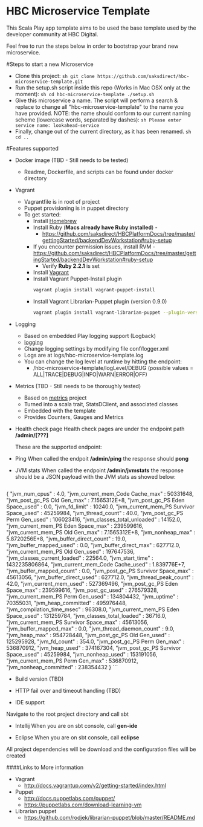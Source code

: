 HBC Microservice Template
=================================

This Scala Play app template aims to be used the base template used by the developer community at HBC Digital.

Feel free to run the steps below in order to bootstrap your brand new microservice.

#Steps to start a new Microservice

- Clone this project:
      ```sh
      git clone https://github.com/saksdirect/hbc-microservice-template.git
      ```
- Run the setup.sh script inside this repo (Works in Mac OSX only at the moment):
      ```sh
      cd hbc-microservice-template
      ./setup.sh
      ```
- Give this microservice a name. The script will perform a search & replace to change all "hbc-microservice-template" to the name you have provided. NOTE: the name should conform to our current naming scheme (lowercase words, separated by dashes):
      ```sh
      Please enter service name:
      lookahead-service
      ```
- Finally, change out of the current directory, as it has been renamed.
      ```sh
      cd ..
      ```

#Features supported

- Docker image (TBD - Still needs to be tested)
  - Readme, Dockerfile, and scripts can be found under docker directory

- Vagrant
  - Vagrantfile is in root of project
  - Puppet provisioning is in puppet directory
  - To get started:
    - Install [Homebrew](https://github.com/saksdirect/HBCPlatformDocs/tree/master/gettingStarted/backendDevWorkstation#install-homebrew)
    - Install Ruby (**Macs already have Ruby installed**) -
      - https://github.com/saksdirect/HBCPlatformDocs/tree/master/gettingStarted/backendDevWorkstation#ruby-setup
    - If you encounter permission issues, install RVM -
      https://github.com/saksdirect/HBCPlatformDocs/tree/master/gettingStarted/backendDevWorkstation#ruby-setup
      - Verify **Ruby 2.2.1** is set
    - Install [Vagrant](https://github.com/saksdirect/HBCPlatformDocs/tree/master/gettingStarted/backendDevWorkstation#vagrant-setup)
    - Install Vagrant Puppet-Install plugin  
      ```sh
      vagrant plugin install vagrant-puppet-install
      ```
    - Install Vagrant Librarian-Puppet plugin (version 0.9.0)  
      ```sh
      vagrant plugin install vagrant-librarian-puppet --plugin-version 0.9.0
      ```
      
- Logging
  - Based on embedded Play logging support (Logback)
  - [logging](https://www.playframework.com/documentation/2.3.x/SettingsLogger)
  - Change logging settings by modifying file conf/logger.xml
  - Logs are at logs/hbc-microservice-template.log
  - You can change the log level at runtime by hitting the endpoint:
    - /hbc-microservice-template/logLevel/DEBUG (possible values = ALL|TRACE|DEBUG|INFO|WARN|ERROR|OFF)

- Metrics (TBD - Still needs to be thoroughly tested)
  - Based on [metrics](https://github.com/saksdirect/metrics) project 
  - Turned into a scala trait, StatsDClient, and associated classes
  - Embedded with the template
  - Provides Counters, Gauges and Metrics

- Health check page
    Health check pages are under the endpoint path **/admin/[???]**

    These are the supported endpoint:

 - Ping
    When called the endpoit **/admin/ping** the response should **pong**
    
 - JVM stats
    When called the endpoint **/admin/jvmstats** the response should be a JSON payload with the JVM stats as showed below:
    
    ```sh
{
  "jvm_num_cpus" : 4.0,
  "jvm_current_mem_Code Cache_max" : 50331648,
  "jvm_post_gc_PS Old Gen_max" : 7.1565312E+8,
  "jvm_post_gc_PS Eden Space_used" : 0.0,
  "jvm_fd_limit" : 10240.0,
  "jvm_current_mem_PS Survivor Space_used" : 45259984,
  "jvm_thread_count" : 40.0,
  "jvm_post_gc_PS Perm Gen_used" : 106023416,
  "jvm_classes_total_unloaded" : 14152.0,
  "jvm_current_mem_PS Eden Space_max" : 239599616,
  "jvm_current_mem_PS Old Gen_max" : 7.1565312E+8,
  "jvm_nonheap_max" : 5.8720256E+8,
  "jvm_buffer_direct_count" : 19.0,
  "jvm_buffer_mapped_used" : 0.0,
  "jvm_buffer_direct_max" : 627712.0,
  "jvm_current_mem_PS Old Gen_used" : 197647536,
  "jvm_classes_current_loaded" : 22564.0,
  "jvm_start_time" : 1432235806864,
  "jvm_current_mem_Code Cache_used" : 1.839776E+7,
  "jvm_buffer_mapped_count" : 0.0,
  "jvm_post_gc_PS Survivor Space_max" : 45613056,
  "jvm_buffer_direct_used" : 627712.0,
  "jvm_thread_peak_count" : 42.0,
  "jvm_current_mem_used" : 527369496,
  "jvm_post_gc_PS Eden Space_max" : 239599616,
  "jvm_post_gc_used" : 276579328,
  "jvm_current_mem_PS Perm Gen_used" : 134804432,
  "jvm_uptime" : 70355031,
  "jvm_heap_committed" : 495976448,
  "jvm_compilation_time_msec" : 96308.0,
  "jvm_current_mem_PS Eden Space_used" : 131259784,
  "jvm_classes_total_loaded" : 36716.0,
  "jvm_current_mem_PS Survivor Space_max" : 45613056,
  "jvm_buffer_mapped_max" : 0.0,
  "jvm_thread_daemon_count" : 9.0,
  "jvm_heap_max" : 954728448,
  "jvm_post_gc_PS Old Gen_used" : 125295928,
  "jvm_fd_count" : 354.0,
  "jvm_post_gc_PS Perm Gen_max" : 536870912,
  "jvm_heap_used" : 374167304,
  "jvm_post_gc_PS Survivor Space_used" : 45259984,
  "jvm_nonheap_used" : 153191056,
  "jvm_current_mem_PS Perm Gen_max" : 536870912,
  "jvm_nonheap_committed" : 238354432
}
    ```
 
 - Build version (TBD)

- HTTP fail over and timeout handling (TBD)

- IDE support

Navigate to the root project directory and call sbt

 - Intellij
   When you are on sbt console, call **gen-ide**
  
 - Eclipse
   When you are on sbt console, call **eclipse**

All project dependencies will be download and the configuration files will be created

####Links to More information
- Vagrant
  - http://docs.vagrantup.com/v2/getting-started/index.html
- Puppet
  - http://docs.puppetlabs.com/puppet/
  - https://puppetlabs.com/download-learning-vm
- Librarian puppet
  - https://github.com/rodjek/librarian-puppet/blob/master/README.md
